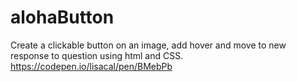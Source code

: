 # alohaButton
Create a clickable button on an image, add hover and move to new response to question using html and CSS.
https://codepen.io/lisacal/pen/BMebPb
